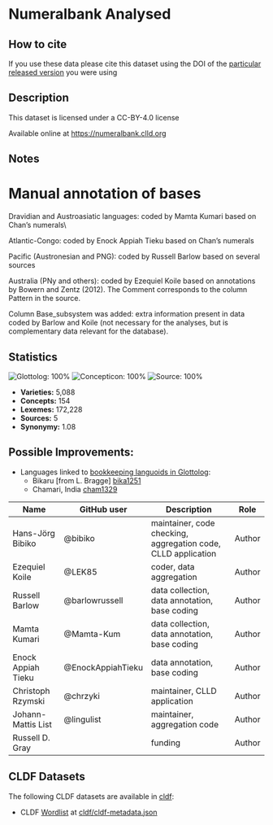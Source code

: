 # Numeralbank Analysed

## How to cite

If you use these data please cite
this dataset using the DOI of the [particular released version](../../releases/) you were using

## Description


This dataset is licensed under a CC-BY-4.0 license

Available online at https://numeralbank.clld.org

## Notes

# Manual annotation of bases

Dravidian and Austroasiatic languages: coded by Mamta Kumari based on Chan’s numerals\

Atlantic-Congo: coded by Enock Appiah Tieku based on Chan’s numerals

Pacific (Austronesian and PNG): coded by Russell Barlow based on several sources

Australia (PNy and others): coded by Ezequiel Koile based on annotations by Bowern and Zentz (2012). The Comment corresponds to the column Pattern in the source.

Column Base_subsystem was added: extra information present in data coded by Barlow and Koile (not necessary for the analyses, but is complementary data relevant for the database).



## Statistics


![Glottolog: 100%](https://img.shields.io/badge/Glottolog-100%25-brightgreen.svg "Glottolog: 100%")
![Concepticon: 100%](https://img.shields.io/badge/Concepticon-100%25-brightgreen.svg "Concepticon: 100%")
![Source: 100%](https://img.shields.io/badge/Source-100%25-brightgreen.svg "Source: 100%")

- **Varieties:** 5,088
- **Concepts:** 154
- **Lexemes:** 172,228
- **Sources:** 5
- **Synonymy:** 1.08

## Possible Improvements:

- Languages linked to [bookkeeping languoids in Glottolog](http://glottolog.org/glottolog/glottologinformation#bookkeepinglanguoids):
  - Bikaru [from L. Bragge] [bika1251](http://glottolog.org/resource/languoid/id/bika1251)
  - Chamari, India [cham1329](http://glottolog.org/resource/languoid/id/cham1329)



Name               | GitHub user | Description               | Role
---                | ---         | ---                       | ---
Hans-Jörg Bibiko  | @bibiko  | maintainer, code checking, aggregation code, CLLD application | Author
Ezequiel Koile | @LEK85 | coder, data aggregation | Author
Russell Barlow | @barlowrussell | data collection, data annotation, base coding | Author
Mamta Kumari | @Mamta-Kum | data collection, data annotation, base coding | Author
Enock Appiah Tieku | @EnockAppiahTieku | data annotation, base coding | Author
Christoph Rzymski | @chrzyki | maintainer, CLLD application | Author
Johann-Mattis List | @lingulist  | maintainer, aggregation code | Author
Russell D. Gray | | funding | Author





## CLDF Datasets

The following CLDF datasets are available in [cldf](cldf):

- CLDF [Wordlist](https://github.com/cldf/cldf/tree/master/modules/Wordlist) at [cldf/cldf-metadata.json](cldf/cldf-metadata.json)